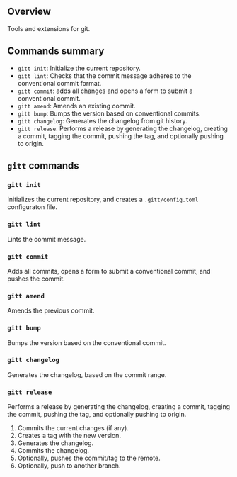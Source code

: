 ## Overview

Tools and extensions for git.

## Commands summary

- `gitt init`: Initialize the current repository.
- `gitt lint`: Checks that the commit message adheres to the conventional commit format.
- `gitt commit`: adds all changes and opens a form to submit a conventional commit.
- `gitt amend`: Amends an existing commit.
- `gitt bump`: Bumps the version based on conventional commits.
- `gitt changelog`: Generates the changelog from git history.
- `gitt release`: Performs a release by generating the changelog, creating a commit, tagging the commit, pushing the tag, and optionally pushing to origin.

## `gitt` commands

### `gitt init`

Initializes the current repository, and creates a `.gitt/config.toml` configuraton file.

### `gitt lint`

Lints the commit message.

### `gitt commit`

Adds all commits, opens a form to submit a conventional commit, and pushes the commit.

### `gitt amend`

Amends the previous commit.

### `gitt bump`

Bumps the version based on the conventional commit.

### `gitt changelog`

Generates the changelog, based on the commit range.

### `gitt release`

Performs a release by generating the changelog, creating a commit, tagging the commit, pushing the tag, and optionally pushing to origin.

1. Commits the current changes (if any).
2. Creates a tag with the new version.
3. Generates the changelog.
4. Commits the changelog.
5. Optionally, pushes the commit/tag to the remote.
6. Optionally, push to another branch.
